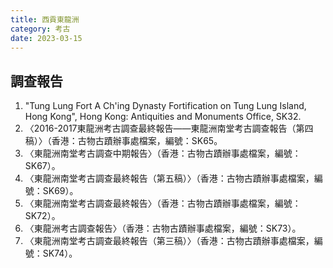 ```yaml
---
title: 西貢東龍洲
category: 考古
date: 2023-03-15
---
```

<adsense></adsense>

## 調查報告
1. "Tung Lung Fort A Ch'ing Dynasty Fortification on Tung Lung Island, Hong Kong", Hong Kong: Antiquities and Monuments Office, SK32.
2. 〈2016-2017東龍洲考古調查最終報告——東龍洲南堂考古調查報告（第四稿）〉（香港：古物古蹟辦事處檔案，編號：SK65。
3. 〈東龍洲南堂考古調查中期報告〉（香港：古物古蹟辦事處檔案，編號：SK67）。
4. 〈東龍洲南堂考古調查最終報告（第五稿）〉（香港：古物古蹟辦事處檔案，編號：SK69）。
5. 〈東龍洲南堂考古調查最終報告〉（香港：古物古蹟辦事處檔案，編號：SK72）。
6. 〈東龍洲考古調查報告〉（香港：古物古蹟辦事處檔案，編號：SK73）。
7. 〈東龍洲南堂考古調查最終報告（第三稿）〉（香港：古物古蹟辦事處檔案，編號：SK74）。
